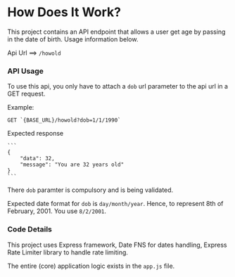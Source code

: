 # How Does It Work?

This project contains an API endpoint that allows a user get age by passing in the date of birth. Usage information below.

Api Url ==> `/howold`

### API Usage

To use this api, you only have to attach a `dob` url parameter to the api url in a GET request.

Example:
	
	GET `{BASE_URL}/howold?dob=1/1/1990`

Expected response
	
	```
	{
		"data": 32,
		"message": "You are 32 years old"
	}
	```

There `dob` paramter is compulsory and is being validated.

Expected date format for `dob` is `day/month/year`. Hence, to represent 8th of February, 2001. You use `8/2/2001`.


### Code Details

This project uses Express framework, Date FNS for dates handling, Express Rate Limiter library to handle rate limiting.

The entire (core) application logic exists in the `app.js` file. 
